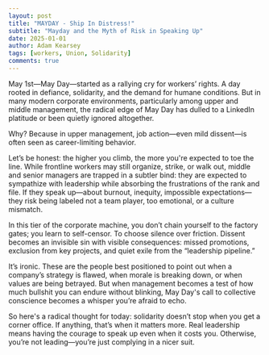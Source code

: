 ```yaml
---
layout: post
title: "MAYDAY - Ship In Distress!"
subtitle: "Mayday and the Myth of Risk in Speaking Up"
date: 2025-01-01
author: Adam Kearsey
tags: [workers, Union, Solidarity]
comments: true
---
```




May 1st—May Day—started as a rallying cry for workers’ rights. A day rooted in defiance, solidarity, and the demand for humane conditions. But in many modern corporate environments, particularly among upper and middle management, the radical edge of May Day has dulled to a LinkedIn platitude or been quietly ignored altogether.

Why? Because in upper management, job action—even mild dissent—is often seen as career-limiting behavior.

Let’s be honest: the higher you climb, the more you're expected to toe the line. While frontline workers may still organize, strike, or walk out, middle and senior managers are trapped in a subtler bind: they are expected to sympathize with leadership while absorbing the frustrations of the rank and file. If they speak up—about burnout, inequity, impossible expectations—they risk being labeled not a team player, too emotional, or a culture mismatch.

In this tier of the corporate machine, you don’t chain yourself to the factory gates; you learn to self-censor. To choose silence over friction. Dissent becomes an invisible sin with visible consequences: missed promotions, exclusion from key projects, and quiet exile from the “leadership pipeline.”

It’s ironic. These are the people best positioned to point out when a company’s strategy is flawed, when morale is breaking down, or when values are being betrayed. But when management becomes a test of how much bullshit you can endure without blinking, May Day's call to collective conscience becomes a whisper you’re afraid to echo.

So here's a radical thought for today: solidarity doesn’t stop when you get a corner office. If anything, that’s when it matters more. Real leadership means having the courage to speak up even when it costs you. Otherwise, you’re not leading—you’re just complying in a nicer suit.